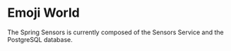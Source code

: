 # Emoji World

The Spring Sensors is currently composed of the Sensors Service and the PostgreSQL database.